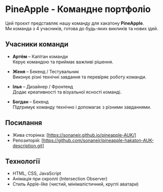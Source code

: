 # PineApple - Командне портфоліо

Цей проєкт представляє нашу команду для хакатону **PineApple**.  
Ми команда з 4 учасників, готова до будь-яких викликів та нових ідей.

## Учасники команди

- **Артём** – Капітан команди  
  Керує командою та приймає важливі рішення.

- **Женя** – Бекенд / Тестувальник  
  Виконує різні технічні завдання та перевіряє роботу команди.

- **Ілья** – Дизайнер / Фронтенд  
  Додає креативності та візуальної ясності команді.

- **Богдан** – Бекенд  
  Підтримує команду технічно і допомагає з різними завданнями.

## Посилання

- Жива сторінка: [https://sonaneir.github.io/pineapple-AUK/]  
- Репозиторій: [https://github.com/sonaneir/pineapple-hakaton-AUK-description.git]

## Технології

- HTML, CSS, JavaScript  
- Анімація при скроллі (Intersection Observer)  
- Стиль Apple-like (чистий, мінімалістичний, круглі аватари)
